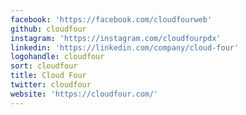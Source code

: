 ```yaml
---
facebook: 'https://facebook.com/cloudfourweb'
github: cloudfour
instagram: 'https://instagram.com/cloudfourpdx'
linkedin: 'https://linkedin.com/company/cloud-four'
logohandle: cloudfour
sort: cloudfour
title: Cloud Four
twitter: cloudfour
website: 'https://cloudfour.com/'
---
```

